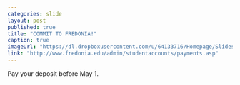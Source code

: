 ```yaml
---
categories: slide
layout: post
published: true
title: "COMMIT TO FREDONIA!"
caption: true
imageUrl: "https://dl.dropboxusercontent.com/u/64133716/Homepage/Slides/transform_1500.jpg"
link: "http://www.fredonia.edu/admin/studentaccounts/payments.asp"
---
```


Pay your deposit before May 1.